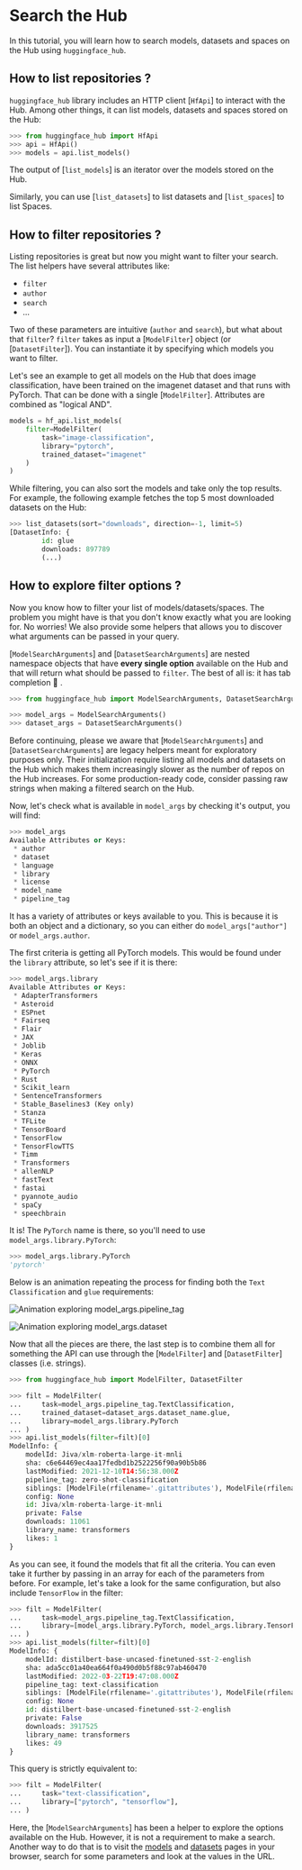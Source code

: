 <!--⚠️ Note that this file is in Markdown but contain specific syntax for our doc-builder (similar to MDX) that may not be
rendered properly in your Markdown viewer.
-->

# Search the Hub

In this tutorial, you will learn how to search models, datasets and spaces on the Hub using `huggingface_hub`.

## How to list repositories ?

`huggingface_hub` library includes an HTTP client [`HfApi`] to interact with the Hub.
Among other things, it can list models, datasets and spaces stored on the Hub:

```py
>>> from huggingface_hub import HfApi
>>> api = HfApi()
>>> models = api.list_models()
```

The output of [`list_models`] is an iterator over the models stored on the Hub.

Similarly, you can use [`list_datasets`] to list datasets and [`list_spaces`] to list Spaces.

## How to filter repositories ?

Listing repositories is great but now you might want to filter your search.
The list helpers have several attributes like:
- `filter`
- `author`
- `search`
- ...

Two of these parameters are intuitive (`author` and `search`), but what about that `filter`?
`filter` takes as input a [`ModelFilter`] object (or [`DatasetFilter`]). You can instantiate
it by specifying which models you want to filter. 

Let's see an example to get all models on the Hub that does image classification, have been
trained on the imagenet dataset and that runs with PyTorch. That can be done with a single
[`ModelFilter`]. Attributes are combined as "logical AND".

```py
models = hf_api.list_models(
    filter=ModelFilter(
		task="image-classification",
		library="pytorch",
		trained_dataset="imagenet"
	)
)
```

While filtering, you can also sort the models and take only the top results. For example,
the following example fetches the top 5 most downloaded datasets on the Hub:

```py
>>> list_datasets(sort="downloads", direction=-1, limit=5)
[DatasetInfo: {
        id: glue
		downloads: 897789
		(...)
```


## How to explore filter options ?

Now you know how to filter your list of models/datasets/spaces. The problem you might
have is that you don't know exactly what you are looking for. No worries! We also provide
some helpers that allows you to discover what arguments can be passed in your query.

[`ModelSearchArguments`] and [`DatasetSearchArguments`] are nested namespace objects that
have **every single option** available on the Hub and that will return what should be passed
to `filter`. The best of all is: it has tab completion 🎊 .

```python
>>> from huggingface_hub import ModelSearchArguments, DatasetSearchArguments

>>> model_args = ModelSearchArguments()
>>> dataset_args = DatasetSearchArguments()
```

<Tip warning={true}>

Before continuing, please we aware that [`ModelSearchArguments`] and [`DatasetSearchArguments`]
are legacy helpers meant for exploratory purposes only. Their initialization require listing
all models and datasets on the Hub which makes them increasingly slower as the number of repos
on the Hub increases. For some production-ready code, consider passing raw strings when making
a filtered search on the Hub.

</Tip>

Now, let's check what is available in `model_args` by checking it's output, you will find:

```python
>>> model_args
Available Attributes or Keys:
 * author
 * dataset
 * language
 * library
 * license
 * model_name
 * pipeline_tag
```

It has a variety of attributes or keys available to you. This is because it is both an object
and a dictionary, so you can either do `model_args["author"]` or `model_args.author`.

The first criteria is getting all PyTorch models. This would be found under the `library` attribute, so let's see if it is there:

```python
>>> model_args.library
Available Attributes or Keys:
 * AdapterTransformers
 * Asteroid
 * ESPnet
 * Fairseq
 * Flair
 * JAX
 * Joblib
 * Keras
 * ONNX
 * PyTorch
 * Rust
 * Scikit_learn
 * SentenceTransformers
 * Stable_Baselines3 (Key only)
 * Stanza
 * TFLite
 * TensorBoard
 * TensorFlow
 * TensorFlowTTS
 * Timm
 * Transformers
 * allenNLP
 * fastText
 * fastai
 * pyannote_audio
 * spaCy
 * speechbrain
```

It is! The `PyTorch` name is there, so you'll need to use `model_args.library.PyTorch`:

```python
>>> model_args.library.PyTorch
'pytorch'
```

Below is an animation repeating the process for finding both the `Text Classification` and `glue` requirements:

![Animation exploring `model_args.pipeline_tag`](https://huggingface.co/datasets/huggingface/documentation-images/resolve/main/search_text_classification.gif)

![Animation exploring `model_args.dataset`](https://huggingface.co/datasets/huggingface/documentation-images/resolve/main/search_glue.gif)

Now that all the pieces are there, the last step is to combine them all for something the
API can use through the [`ModelFilter`] and [`DatasetFilter`] classes (i.e. strings).


```python
>>> from huggingface_hub import ModelFilter, DatasetFilter

>>> filt = ModelFilter(
...     task=model_args.pipeline_tag.TextClassification, 
...     trained_dataset=dataset_args.dataset_name.glue, 
...     library=model_args.library.PyTorch
... )
>>> api.list_models(filter=filt)[0]
ModelInfo: {
	modelId: Jiva/xlm-roberta-large-it-mnli
	sha: c6e64469ec4aa17fedbd1b2522256f90a90b5b86
	lastModified: 2021-12-10T14:56:38.000Z
	pipeline_tag: zero-shot-classification
	siblings: [ModelFile(rfilename='.gitattributes'), ModelFile(rfilename='README.md'), ModelFile(rfilename='config.json'), ModelFile(rfilename='pytorch_model.bin'), ModelFile(rfilename='sentencepiece.bpe.model'), ModelFile(rfilename='special_tokens_map.json'), ModelFile(rfilename='tokenizer.json'), ModelFile(rfilename='tokenizer_config.json')]
	config: None
	id: Jiva/xlm-roberta-large-it-mnli
	private: False
	downloads: 11061
	library_name: transformers
	likes: 1
}
```

As you can see, it found the models that fit all the criteria. You can even take it further
by passing in an array for each of the parameters from before. For example, let's take a look
for the same configuration, but also include `TensorFlow` in the filter:


```python
>>> filt = ModelFilter(
...     task=model_args.pipeline_tag.TextClassification, 
...     library=[model_args.library.PyTorch, model_args.library.TensorFlow]
... )
>>> api.list_models(filter=filt)[0]
ModelInfo: {
	modelId: distilbert-base-uncased-finetuned-sst-2-english
	sha: ada5cc01a40ea664f0a490d0b5f88c97ab460470
	lastModified: 2022-03-22T19:47:08.000Z
	pipeline_tag: text-classification
	siblings: [ModelFile(rfilename='.gitattributes'), ModelFile(rfilename='README.md'), ModelFile(rfilename='config.json'), ModelFile(rfilename='map.jpeg'), ModelFile(rfilename='pytorch_model.bin'), ModelFile(rfilename='rust_model.ot'), ModelFile(rfilename='tf_model.h5'), ModelFile(rfilename='tokenizer_config.json'), ModelFile(rfilename='vocab.txt')]
	config: None
	id: distilbert-base-uncased-finetuned-sst-2-english
	private: False
	downloads: 3917525
	library_name: transformers
	likes: 49
}
```

This query is strictly equivalent to:

```py
>>> filt = ModelFilter(
...     task="text-classification", 
...     library=["pytorch", "tensorflow"],
... )
```

Here, the [`ModelSearchArguments`] has been a helper to explore the options available on the Hub.
However, it is not a requirement to make a search. Another way to do that is to visit the
[models](https://huggingface.co/models) and [datasets](https://huggingface.co/datasets) pages
in your browser, search for some parameters and look at the values in the URL.

